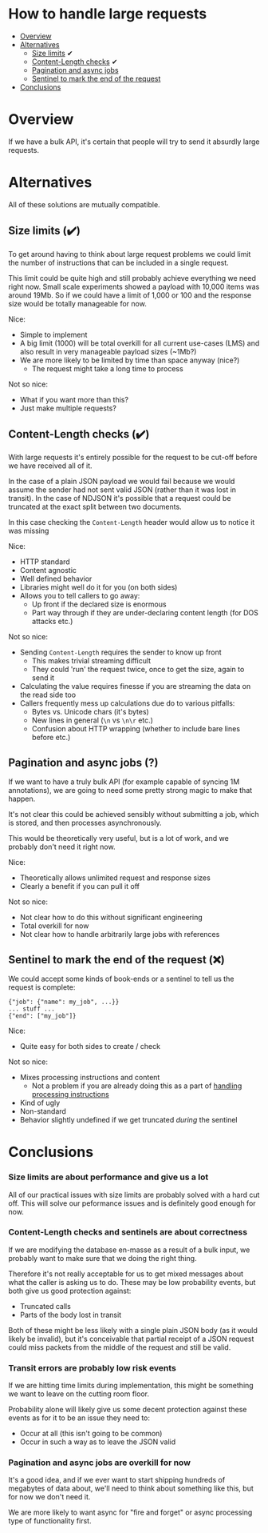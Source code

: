 # How to handle large requests

* [Overview](#overview)
* [Alternatives](#alternatives)
    * [Size limits](#solution_1) ✔
    * [Content-Length checks](#solution_2) ✔
    * [Pagination and async jobs](#solution_3)
    * [Sentinel to mark the end of the request](#solution_3)
* [Conclusions](#conclusions)

# <a name='overview'></a>Overview

If we have a bulk API, it's certain that people will try to send it absurdly
large requests.

# <a name='alternatives'></a>Alternatives

All of these solutions are mutually compatible.

## <a name='solution_1'></a>Size limits (✔️)

To get around having to think about large request problems we could limit the
number of instructions that can be included in a single request.

This limit could be quite high and still probably achieve everything we need
right now. Small scale experiments showed a payload with 10,000 items was around
19Mb. So if we could have a limit of 1,000 or 100 and the response size would
be totally manageable for now.

Nice:

 * Simple to implement
 * A big limit (1000) will be total overkill for all current use-cases (LMS)
   and also result in very manageable payload sizes (~1Mb?)
 * We are more likely to be limited by time than space anyway (nice?)
    * The request might take a long time to process
 
Not so nice:

 * What if you want more than this?
 * Just make multiple requests?

## <a name='solution_2'></a>Content-Length checks (✔️)

With large requests it's entirely possible for the request to be cut-off before
we have received all of it. 

In the case of a plain JSON payload we would fail because we would assume the 
sender had not sent valid JSON (rather than it was lost in transit). In the case
of NDJSON it's possible that a request could be truncated at the exact split
between two documents.

In this case checking the `Content-Length` header would allow us to notice it 
was missing

Nice:

 * HTTP standard
 * Content agnostic
 * Well defined behavior
 * Libraries might well do it for you (on both sides)
 * Allows you to tell callers to go away:
    * Up front if the declared size is enormous
    * Part way through if they are under-declaring content length (for DOS 
      attacks etc.)
 
Not so nice:

 * Sending `Content-Length` requires the sender to know up front
   * This makes trivial streaming difficult
   * They could 'run' the request twice, once to get the size, again to send it
 * Calculating the value requires finesse if you are streaming the data on the
   read side too
 * Callers frequently mess up calculations due do to various pitfalls:
   * Bytes vs. Unicode chars (it's bytes)
   * New lines in general (`\n` vs `\n\r` etc.)
   * Confusion about HTTP wrapping (whether to include bare lines before etc.)

## <a name='solution_3'></a>Pagination and async jobs (?)

If we want to have a truly bulk API (for example capable of syncing 1M 
annotations), we are going to need some pretty strong magic to make that 
happen.

It's not clear this could be achieved sensibly without submitting a job, which
is stored, and then processes asynchronously.

This would be theoretically very useful, but is a lot of work, and we probably
don't need it right now.
 
Nice:

 * Theoretically allows unlimited request and response sizes
 * Clearly a benefit if you can pull it off
 
Not so nice:

 * Not clear how to do this without significant engineering
 * Total overkill for now
 * Not clear how to handle arbitrarily large jobs with references
 
## <a name='solution_4'></a>Sentinel to mark the end of the request (❌️)

We could accept some kinds of book-ends or a sentinel to tell us the request
is complete:

    {"job": {"name": my_job", ...}}
    ... stuff ...
    {"end": ["my_job"]}

Nice:

 * Quite easy for both sides to create / check
 
Not so nice:

 * Mixes processing instructions and content
    * Not a problem if you are already doing this as a part of 
    [handling processing instructions](processing-instructions.md)
 * Kind of ugly
 * Non-standard
 * Behavior slightly undefined if we get truncated _during_ the sentinel
 
# <a name='conclusions'></a>Conclusions

### Size limits are about performance and give us a lot

All of our practical issues with size limits are probably solved with a hard
cut off. This will solve our peformance issues and is definitely good enough
 for now.
 
### Content-Length checks and sentinels are about correctness

If we are modifying the database en-masse as a result of a bulk input, we
probably want to make sure that we doing the right thing.

Therefore it's not really acceptable for us to get mixed messages about what 
the caller is asking us to do. These may be low probability events, but both
give us good protection against:

 * Truncated calls
 * Parts of the body lost in transit
 
Both of these might be less likely with a single plain JSON body (as it would
likely be invalid), but it's conceivable that partial receipt of a JSON request
could miss packets from the middle of the request and still be valid.

### Transit errors are probably low risk events

If we are hitting time limits during implementation, this might be something 
we want to leave on the cutting room floor.

Probability alone will likely give us some decent protection against these 
events as for it to be an issue they need to:

 * Occur at all (this isn't going to be common)
 * Occur in such a way as to leave the JSON valid

### Pagination and async jobs are overkill for now

It's a good idea, and if we ever want to start shipping hundreds of megabytes
of data about, we'll need to think about something like this, but for now we 
don't need it.

We are more likely to want async for "fire and forget" or async processing
type of functionality first.